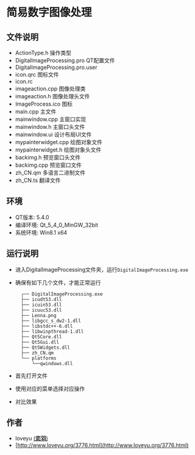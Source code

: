 # 简易数字图像处理

## 文件说明

* ActionType.h 操作类型
* DigitalImageProcessing.pro QT配置文件
* DigitalImageProcessing.pro.user
* icon.qrc 图标文件
* icon.rc
* imageaction.cpp 图像处理类
* imageaction.h 图像处理头文件
* ImageProcess.ico 图标
* main.cpp 主文件
* mainwindow.cpp 主窗口实现
* mainwindow.h 主窗口头文件
* mainwindow.ui 设计布局UI文件
* mypainterwidget.cpp 绘图对象文件
* mypainterwidget.h 绘图对象头文件
* backimg.h 预览窗口头文件
* backimg.cpp 预览窗口文件
* zh_CN.qm 多语言二进制文件
* zh_CN.ts 翻译文件

## 环境

* QT版本: 5.4.0
* 编译环境: Qt_5_4_0_MinGW_32bit
* 系统环境: Win8.1 x64

## 运行说明

* 进入DigitalImageProcessing文件夹，运行`DigitalImageProcessing.exe`

* 确保有如下几个文件，才能正常运行

		┌── DigitalImageProcessing.exe
		├── icudt53.dll
		├── icuin53.dll
		├── icuuc53.dll
		├── Lenna.png
		├── libgcc_s_dw2-1.dll
		├── libstdc++-6.dll
		├── libwinpthread-1.dll
		├── Qt5Core.dll
		├── Qt5Gui.dll
		├── Qt5Widgets.dll
		├── zh_CN.qm
		└── platforms
		    └──qwindows.dll

* 首先打开文件

* 使用对应的菜单选择对应操作

* 对比效果

## 作者
* loveyu [(**恋羽**)](http://www.loveyu.org/)
* [http://www.loveyu.org/3776.html](http://www.loveyu.org/3776.html)